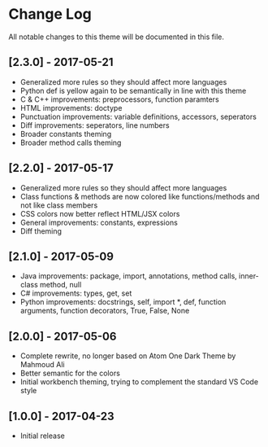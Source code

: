 # Change Log

All notable changes to this theme will be documented in this file.

## [2.3.0] - 2017-05-21

- Generalized more rules so they should affect more languages
- Python def is yellow again to be semantically in line with this theme
- C & C++ improvements: preprocessors, function paramters
- HTML improvements: doctype
- Punctuation improvements: variable definitions, accessors, seperators
- Diff improvements: seperators, line numbers
- Broader constants theming
- Broader method calls theming

## [2.2.0] - 2017-05-17

- Generalized more rules so they should affect more languages
- Class functions & methods are now colored like functions/methods and not like class members
- CSS colors now better reflect HTML/JSX colors
- General improvements: constants, expressions
- Diff theming

## [2.1.0] - 2017-05-09

- Java improvements: package, import, annotations, method calls, inner-class method, null
- C# improvements: types, get, set
- Python improvements: docstrings, self, import *, def, function arguments, function decorators, True, False, None

## [2.0.0] - 2017-05-06

- Complete rewrite, no longer based on Atom One Dark Theme by Mahmoud Ali
- Better semantic for the colors
- Initial workbench theming, trying to complement the standard VS Code style

## [1.0.0] - 2017-04-23

- Initial release

